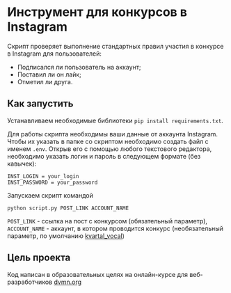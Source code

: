 # Инструмент для конкурсов в Instagram

Скрипт проверяет выполнение стандартных правил участия в конкурсе в Instagram для пользователей:
- Подписался ли пользователь на аккаунт; 
- Поставил ли он лайк;
- Отметил ли друга.

## Как запустить
 Устанавливаем необходимые библиотеки
 ```pip install requirements.txt```.
 
 Для работы скрипта необходимы ваши данные от аккаунта Instagram. Чтобы их указать в папке со скриптом необходимо создать файл с именем `.env`. Открыв его с помощью любого текстового редактора, необходимо указать логин и пароль в следующем формате (без кавычек):
 
 ```
 INST_LOGIN = your_login
 INST_PASSWORD = your_password
```
 Запускаем скрипт командой 
 ```
 python script.py POST_LINK ACCOUNT_NAME
 ```
  
 `POST_LINK` - ссылка на пост с конкурсом (обязательный параметр), 
 `ACCOUNT_NAME` - аккаунт, в котором проводится конкурс (необязательный параметр, по умолчанию [kvartal_vocal](https://www.instagram.com/kvartal_vocal/))
 
## Цель проекта
 Код написан в образовательных целях на онлайн-курсе для веб-разработчиков [dvmn.org](https://dvmn.org/modules/) 
  
 
  
